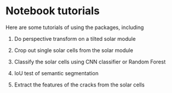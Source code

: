 # Notebook tutorials

Here are some tutorials of using the packages, including 

1. Do perspective transform on a tilted solar module 

2. Crop out single solar cells from the solar module

3. Classify the solar cells using CNN classifier or Random Forest

4. IoU test of semantic segmentation

5. Extract the features of the cracks from the solar cells
